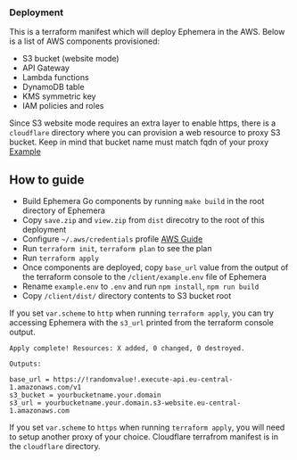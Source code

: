 ### Deployment

This is a terraform manifest which will deploy Ephemera in the AWS. Below is a list of AWS components provisioned:

- S3 bucket (website mode)
- API Gateway
- Lambda functions
- DynamoDB table
- KMS symmetric key
- IAM policies and roles

Since S3 website mode requires an extra layer to enable https, there is a `cloudflare` directory where you can provision a web resource to proxy S3 bucket. Keep in mind that bucket name must match fqdn of your proxy [Example](https://support.cloudflare.com/hc/en-us/articles/360037983412-Configuring-an-Amazon-Web-Services-static-site-to-use-Cloudflare)

## How to guide

- Build Ephemera Go components by running `make build` in the root directory of Ephemera
- Copy `save.zip` and `view.zip` from `dist` direcotry to the root of this deployment
- Configure `~/.aws/credentials` profile [AWS Guide](https://docs.aws.amazon.com/cli/latest/userguide/cli-configure-files.html)
- Run `terraform init`, `terraform plan` to see the plan
- Run `terraform apply`
- Once components are deployed, copy `base_url` value from the output of the terraform console to the `/client/example.env` file of Ephemera
- Rename `example.env` to `.env` and run `npm install`, `npm run build`
- Copy `/client/dist/` directory contents to S3 bucket root

If you set `var.scheme` to `http` when running `terraform apply`, you can try accessing Ephemera with the `s3_url` printed from the terraform console output. 

```
Apply complete! Resources: X added, 0 changed, 0 destroyed.

Outputs:

base_url = https://!randomvalue!.execute-api.eu-central-1.amazonaws.com/v1
s3_bucket = yourbucketname.your.domain
s3_url = yourbucketname.your.domain.s3-website.eu-central-1.amazonaws.com
```

If you set `var.scheme` to `https` when running `terraform apply`, you will need to setup another proxy of your choice. Cloudflare terrafrom manifest is in the `cloudflare` directory.